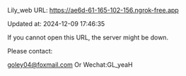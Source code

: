 Lily_web URL: https://ae6d-61-165-102-156.ngrok-free.app

Updated at: 2024-12-09 17:46:35

If you cannot open this URL, the server might be down.

Please contact: 

goley04@foxmail.com Or Wechat:GL_yeaH